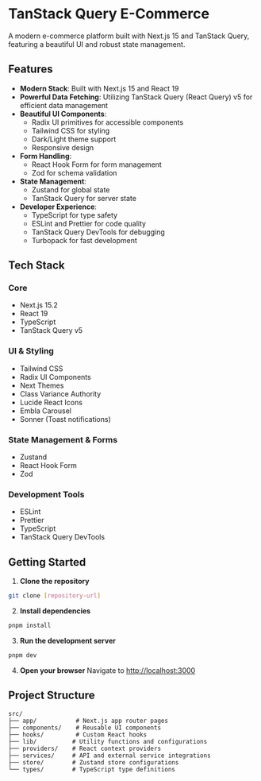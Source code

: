 # TanStack Query E-Commerce

A modern e-commerce platform built with Next.js 15 and TanStack Query, featuring a beautiful UI and robust state management.

## Features

- **Modern Stack**: Built with Next.js 15 and React 19
- **Powerful Data Fetching**: Utilizing TanStack Query (React Query) v5 for efficient data management
- **Beautiful UI Components**: 
  - Radix UI primitives for accessible components
  - Tailwind CSS for styling
  - Dark/Light theme support
  - Responsive design
- **Form Handling**: 
  - React Hook Form for form management
  - Zod for schema validation
- **State Management**:
  - Zustand for global state
  - TanStack Query for server state
- **Developer Experience**:
  - TypeScript for type safety
  - ESLint and Prettier for code quality
  - TanStack Query DevTools for debugging
  - Turbopack for fast development

## Tech Stack

### Core
- Next.js 15.2
- React 19
- TypeScript
- TanStack Query v5

### UI & Styling
- Tailwind CSS
- Radix UI Components
- Next Themes
- Class Variance Authority
- Lucide React Icons
- Embla Carousel
- Sonner (Toast notifications)

### State Management & Forms
- Zustand
- React Hook Form
- Zod

### Development Tools
- ESLint
- Prettier
- TypeScript
- TanStack Query DevTools

## Getting Started

1. **Clone the repository**
```bash
git clone [repository-url]
```

2. **Install dependencies**
```bash
pnpm install
```

3. **Run the development server**
```bash
pnpm dev
```

4. **Open your browser**
Navigate to [http://localhost:3000](http://localhost:3000)

## Project Structure

```
src/
├── app/           # Next.js app router pages
├── components/    # Reusable UI components
├── hooks/         # Custom React hooks
├── lib/          # Utility functions and configurations
├── providers/    # React context providers
├── services/     # API and external service integrations
├── store/        # Zustand store configurations
└── types/        # TypeScript type definitions
```
